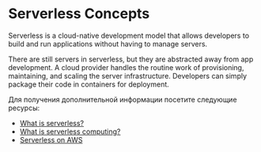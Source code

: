 # Serverless Concepts

Serverless is a cloud-native development model that allows developers to build and run applications without having to manage servers.

There are still servers in serverless, but they are abstracted away from app development. A cloud provider handles the routine work of provisioning, maintaining, and scaling the server infrastructure. Developers can simply package their code in containers for deployment.

Для получения дополнительной информации посетите следующие ресурсы:

- [What is serverless?](https://www.redhat.com/en/topics/cloud-native-apps/what-is-serverless)
- [What is serverless computing?](https://www.cloudflare.com/learning/serverless/what-is-serverless/)
- [Serverless on AWS](https://aws.amazon.com/serverless/)
